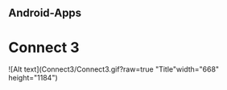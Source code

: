 ## Android-Apps

# Connect 3
![Alt text](Connect3/Connect3.gif?raw=true "Title"width="668" height="1184")


